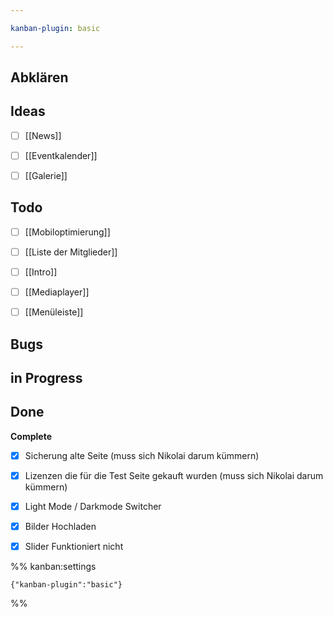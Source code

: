 ```yaml
---

kanban-plugin: basic

---
```


## Abklären



## Ideas

- [ ] [[News]]
- [ ] [[Eventkalender]]
- [ ] [[Galerie]]


## Todo

- [ ] [[Mobiloptimierung]]
- [ ] [[Liste der Mitglieder]]
- [ ] [[Intro]]
- [ ] [[Mediaplayer]]
- [ ] [[Menüleiste]]


## Bugs



## in Progress



## Done

**Complete**
- [x] Sicherung alte Seite (muss sich Nikolai darum kümmern)
- [x] Lizenzen die für die Test Seite gekauft wurden (muss sich Nikolai darum kümmern)
- [x] Light Mode / Darkmode Switcher
- [x] Bilder Hochladen
- [x] Slider Funktioniert nicht




%% kanban:settings
```
{"kanban-plugin":"basic"}
```
%%